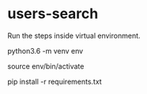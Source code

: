 # users-search
Run the steps inside virtual environment.

python3.6 -m venv env

source env/bin/activate

pip install -r requirements.txt
